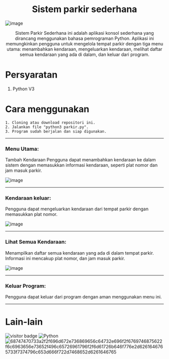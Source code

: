 <div align="center">

# Sistem parkir sederhana
</div>
</div>

<p>

![image](https://github.com/Jon3sjns/SistemParkir/assets/45759837/33c82e1b-b3d6-490e-854e-8db0b469f1ab)
<p align="center">Sistem Parkir Sederhana ini adalah aplikasi konsol sederhana yang dirancang menggunakan bahasa pemrograman Python. Aplikasi ini memungkinkan pengguna untuk mengelola tempat parkir dengan tiga menu utama: menambahkan kendaraan, mengeluarkan kendaraan, melihat daftar semua kendaraan yang ada di dalam, dan keluar dari program.</p>

# Persyaratan
1. Python V3

# Cara menggunakan

```
1. Cloning atau download repositori ini.
2. Jalankan file "python3 parkir.py".
3. Program sudah berjalan dan siap digunakan.
```

<hr>

### Menu Utama:
  Tambah Kendaraan
  Pengguna dapat menambahkan kendaraan ke dalam sistem dengan memasukkan informasi kendaraan, seperti plat nomor dan jam masuk parkir.

![image](https://github.com/Jon3sjns/SistemParkir/assets/45759837/f911ed63-b6e4-4065-a2a4-943cfd448aa7)

<hr>

### Kendaraan keluar:<br>
  Pengguna dapat mengeluarkan kendaraan dari tempat parkir dengan memasukkan plat nomor.
  
  ![image](https://github.com/Jon3sjns/SistemParkir/assets/45759837/c368354d-fc06-4537-b92f-d7e93a75c00d)

<hr>

### Lihat Semua Kendaraan:<br>
  Menampilkan daftar semua kendaraan yang ada di dalam tempat parkir. Informasi ini mencakup plat nomor, dan jam masuk parkir.
  
  ![image](https://github.com/Jon3sjns/SistemParkir/assets/45759837/7d9caeb3-a0f3-47b0-87ba-49f4ec298f46)

<hr>

### Keluar Program:<br>
  Pengguna dapat keluar dari program dengan aman menggunakan menu ini.
<hr>
</p>

# Lain-lain
![visitor badge](https://visitor-badge.laobi.icu/badge?page_id=Jon3sjns.SistemParkir&left_text=My%20Page%20Visitors)
![Python](https://img.shields.io/badge/python-3670A0?style=for-the-badge&logo=python&logoColor=ffdd54)
![68747470733a2f2f696d672e736869656c64732e696f2f6769746875622f6c6963656e73652f496c65726961796f2f6d61726b646f776e2d6261646765733f7374796c653d666f722d7468652d6261646765](https://github.com/Jon3sjns/SistemParkir/assets/45759837/443204cf-874b-4d22-90fb-e8e978595f99)<div align="center">
